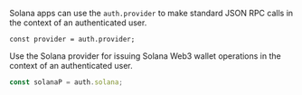 Solana apps can use the `auth.provider` to make standard JSON RPC calls in the context of an authenticated user.

```
const provider = auth.provider;
```

Use the Solana provider for issuing Solana Web3 wallet operations in the context of an authenticated user. 

```js
const solanaP = auth.solana;
```